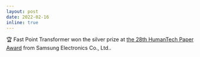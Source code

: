 ```yaml
---
layout: post
date: 2022-02-16
inline: true
---
```


:trophy: Fast Point Transformer won the silver prize at [the 28th HumanTech Paper Award](https://humantech.samsung.com) from Samsung Electronics Co., Ltd..
